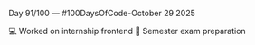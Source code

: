 Day 91/100 — #100DaysOfCode-October 29 2025

💻 Worked on internship frontend
📘 Semester exam preparation

